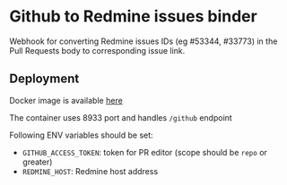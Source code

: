 # Github to Redmine issues binder

Webhook for converting Redmine issues IDs (eg #53344, #33773) in the Pull Requests body to corresponding issue link.

## Deployment

Docker image is available [here](https://hub.docker.com/r/alphatroya/github-redmine-binder)

The container uses 8933 port and handles `/github` endpoint

Following ENV variables should be set:
- `GITHUB_ACCESS_TOKEN`: token for PR editor (scope should be `repo` or greater)
- `REDMINE_HOST`: Redmine host address

